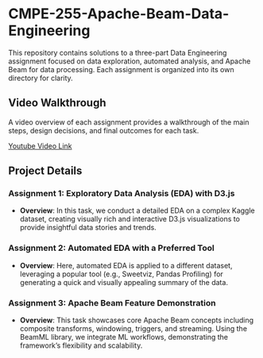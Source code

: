 # CMPE-255-Apache-Beam-Data-Engineering

This repository contains solutions to a three-part Data Engineering assignment focused on data exploration, automated analysis, and Apache Beam for data processing. Each assignment is organized into its own directory for clarity.

## Video Walkthrough
A video overview of each assignment provides a walkthrough of the main steps, design decisions, and final outcomes for each task.

[Youtube Video Link](https://youtu.be/hxJRSfIKKyg)

## Project Details

### Assignment 1: Exploratory Data Analysis (EDA) with D3.js
- **Overview**: In this task, we conduct a detailed EDA on a complex Kaggle dataset, creating visually rich and interactive D3.js visualizations to provide insightful data stories and trends.

### Assignment 2: Automated EDA with a Preferred Tool
- **Overview**: Here, automated EDA is applied to a different dataset, leveraging a popular tool (e.g., Sweetviz, Pandas Profiling) for generating a quick and visually appealing summary of the data.

### Assignment 3: Apache Beam Feature Demonstration
- **Overview**: This task showcases core Apache Beam concepts including composite transforms, windowing, triggers, and streaming. Using the BeamML library, we integrate ML workflows, demonstrating the framework’s flexibility and scalability.


